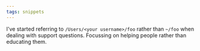 ```yaml
---
tags: snippets
---
```


I've started referring to `/Users/<your username>/foo` rather than `~/foo` when dealing with support questions. Focussing on helping people rather than educating them.
